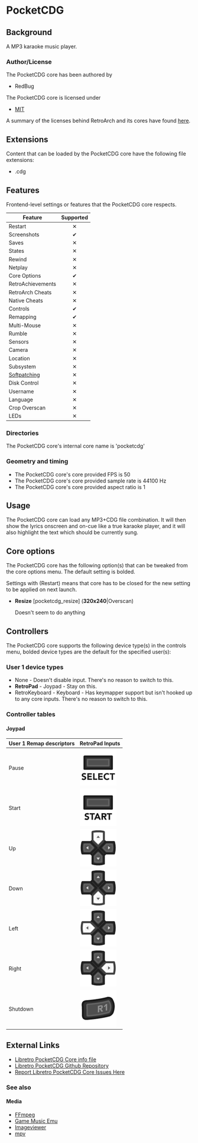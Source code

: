 # PocketCDG

## Background

A MP3 karaoke music player. 

### Author/License

The PocketCDG core has been authored by

- RedBug

The PocketCDG core is licensed under

- [MIT](https://github.com/libretro/libretro-pocketcdg/blob/master/LICENSE)

A summary of the licenses behind RetroArch and its cores have found [here](https://docs.libretro.com/tech/licenses/).

## Extensions

Content that can be loaded by the PocketCDG core have the following file extensions:

- .cdg

## Features

Frontend-level settings or features that the PocketCDG core respects.

| Feature           | Supported |
|-------------------|:---------:|
| Restart           | ✕         |
| Screenshots       | ✔         |
| Saves             | ✕         |
| States            | ✕         |
| Rewind            | ✕         |
| Netplay           | ✕         |
| Core Options      | ✔         |
| RetroAchievements | ✕         |
| RetroArch Cheats  | ✕         |
| Native Cheats     | ✕         |
| Controls          | ✔         |
| Remapping         | ✔         |
| Multi-Mouse       | ✕         |
| Rumble            | ✕         |
| Sensors           | ✕         |
| Camera            | ✕         |
| Location          | ✕         |
| Subsystem         | ✕         |
| [Softpatching](https://docs.libretro.com/guides/softpatching/) | ✕         |
| Disk Control      | ✕         |
| Username          | ✕         |
| Language          | ✕         |
| Crop Overscan     | ✕         |
| LEDs              | ✕         |

### Directories

The PocketCDG core's internal core name is 'pocketcdg'

### Geometry and timing

- The PocketCDG core's core provided FPS is 50
- The PocketCDG core's core provided sample rate is 44100 Hz
- The PocketCDG core's core provided aspect ratio is 1

## Usage

The PocketCDG core can load any MP3+CDG file combination. It will then show the lyrics onscreen and on-cue like a true karaoke player, and it will also highlight the text which should be currently sung.

## Core options

The PocketCDG core has the following option(s) that can be tweaked from the core options menu. The default setting is bolded. 

Settings with (Restart) means that core has to be closed for the new setting to be applied on next launch.

- **Resize** [pocketcdg_resize] (**320x240**|Overscan)

	Doesn't seem to do anything

## Controllers

The PocketCDG core supports the following device type(s) in the controls menu, bolded device types are the default for the specified user(s):

### User 1 device types

- None - Doesn't disable input. There's no reason to switch to this.
- **RetroPad** - Joypad - Stay on this.
- RetroKeyboard - Keyboard - Has keymapper support but isn't hooked up to any core inputs. There's no reason to switch to this.

### Controller tables

#### Joypad

| User 1 Remap descriptors | RetroPad Inputs                             |
|--------------------------|---------------------------------------------|
| Pause                    | ![](/image/retropad/retro_select.png)     |
| Start                    | ![](/image/retropad/retro_start.png)      |
| Up                       | ![](/image/retropad/retro_dpad_up.png)    |
| Down                     | ![](/image/retropad/retro_dpad_down.png)  |
| Left                     | ![](/image/retropad/retro_dpad_left.png)  |
| Right                    | ![](/image/retropad/retro_dpad_right.png) |
| Shutdown                 | ![](/image/retropad/retro_r1.png)         |

## External Links

- [Libretro PocketCDG Core info file](https://github.com/libretro/libretro-super/blob/master/dist/info/pocketcdg_libretro.info)
- [Libretro PocketCDG Github Repository](https://github.com/libretro/libretro-pocketcdg)
- [Report Libretro PocketCDG Core Issues Here](https://github.com/libretro/libretro-pocketcdg/issues)

### See also

#### Media

- [FFmpeg](https://docs.libretro.com/library/ffmpeg/)
- [Game Music Emu](https://docs.libretro.com/library/game_music_emu/)
- [Imageviewer](https://docs.libretro.com/library/imageviewer/)
- [mpv](https://docs.libretro.com/library/mpv/)
